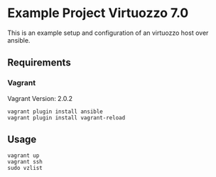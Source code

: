 # Example Project Virtuozzo 7.0
This is an example setup and configuration of an virtuozzo host over ansible.

## Requirements

### Vagrant
Vagrant Version: 2.0.2

```
vagrant plugin install ansible
vagrant plugin install vagrant-reload
```

## Usage

```
vagrant up
vagrant ssh
sudo vzlist 
```
